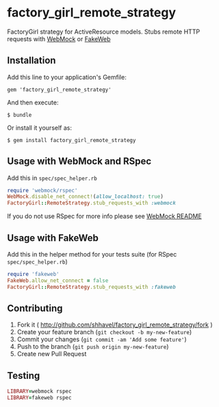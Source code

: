 # factory_girl_remote_strategy

FactoryGirl strategy for ActiveResource models.
Stubs remote HTTP requests with [WebMock](https://github.com/bblimke/webmock) or [FakeWeb](https://github.com/chrisk/fakeweb)

## Installation

Add this line to your application's Gemfile:

    gem 'factory_girl_remote_strategy'

And then execute:

    $ bundle

Or install it yourself as:

    $ gem install factory_girl_remote_strategy

## Usage with WebMock and RSpec

Add this in `spec/spec_helper.rb`

```ruby
require 'webmock/rspec'
WebMock.disable_net_connect!(allow_localhost: true)
FactoryGirl::RemoteStrategy.stub_requests_with :webmock
```

If you do not use RSpec for more info please see [WebMock README](https://github.com/bblimke/webmock)

## Usage with FakeWeb

Add this in the helper method for your tests suite (for RSpec `spec/spec_helper.rb`)

```ruby
require 'fakeweb'
FakeWeb.allow_net_connect = false
FactoryGirl::RemoteStrategy.stub_requests_with :fakeweb
```

## Contributing

1. Fork it ( http://github.com/shhavel/factory_girl_remote_strategy/fork )
2. Create your feature branch (`git checkout -b my-new-feature`)
3. Commit your changes (`git commit -am 'Add some feature'`)
4. Push to the branch (`git push origin my-new-feature`)
5. Create new Pull Request

## Testing

```ruby
LIBRARY=webmock rspec
LIBRARY=fakeweb rspec
```
